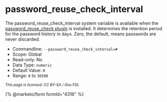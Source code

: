 
# password_reuse_check_interval

The password_reuse_check_interval system variable is available when the [password_reuse_check plugin](password-reuse-check-plugin.md) is installed. It determines the retention period for the password history in days. Zero, the default, means passwords are never discarded.


* Commandline: `--password_reuse_check_interval=#`
* Scope: Global
* Read-only: No
* Data Type: `numeric`
* Default Value: `0`
* Range: `0` to `36500`



<sub>_This page is licensed: CC BY-SA / Gnu FDL_</sub>


{% @marketo/form formId="4316" %}
